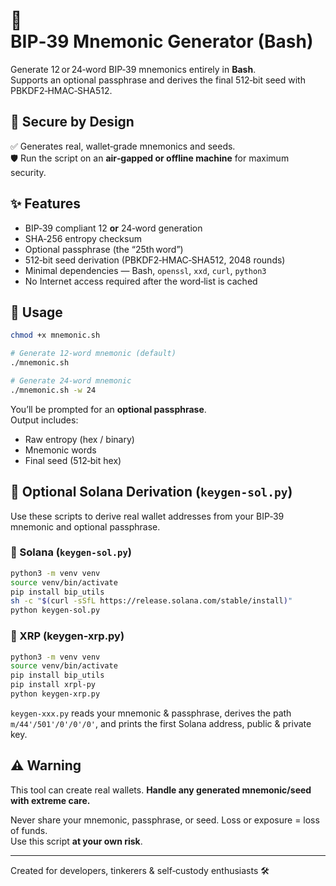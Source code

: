 # 🔐 BIP‑39 Mnemonic Generator (Bash)

Generate 12 or 24‑word BIP‑39 mnemonics entirely in **Bash**.  
Supports an optional passphrase and derives the final 512‑bit seed with PBKDF2‑HMAC‑SHA512.

## 🔐 Secure by Design

✅ Generates real, wallet‑grade mnemonics and seeds.  
🛡️ Run the script on an **air‑gapped or offline machine** for maximum security.

## ✨ Features

- BIP‑39 compliant 12 **or** 24‑word generation  
- SHA‑256 entropy checksum  
- Optional passphrase (the “25th word”)  
- 512‑bit seed derivation (PBKDF2‑HMAC‑SHA512, 2048 rounds)  
- Minimal dependencies — Bash, `openssl`, `xxd`, `curl`, `python3`  
- No Internet access required after the word‑list is cached

## 🚀 Usage

```bash
chmod +x mnemonic.sh

# Generate 12-word mnemonic (default)
./mnemonic.sh

# Generate 24-word mnemonic
./mnemonic.sh -w 24
```

You’ll be prompted for an **optional passphrase**.  
Output includes:

* Raw entropy (hex / binary)  
* Mnemonic words  
* Final seed (512‑bit hex)

## 🧪 Optional Solana Derivation (`keygen-sol.py`)

Use these scripts to derive real wallet addresses from your BIP‑39 mnemonic and optional passphrase.

### 🔹 Solana (`keygen-sol.py`)
```bash
python3 -m venv venv
source venv/bin/activate
pip install bip_utils
sh -c "$(curl -sSfL https://release.solana.com/stable/install)"
python keygen-sol.py
```

### 🔸 XRP (keygen-xrp.py)
```bash
python3 -m venv venv
source venv/bin/activate
pip install bip_utils
pip install xrpl-py
python keygen-xrp.py
```

`keygen-xxx.py` reads your mnemonic & passphrase, derives the path  
`m/44'/501'/0'/0'/0'`, and prints the first Solana address, public & private key.

## ⚠️ Warning

This tool can create real wallets. **Handle any generated mnemonic/seed with extreme care.**

Never share your mnemonic, passphrase, or seed. Loss or exposure = loss of funds.  
Use this script **at your own risk**.

---

Created for developers, tinkerers & self‑custody enthusiasts 🛠️
